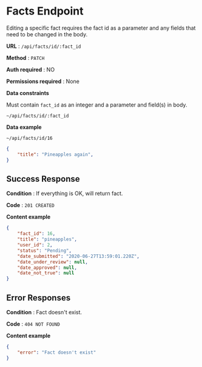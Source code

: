 # Facts Endpoint

Editing a specific fact requires the fact id as a  parameter and any fields that need to be changed in the body.

**URL** : `/api/facts/id/:fact_id`

**Method** : `PATCH`

**Auth required** : NO

**Permissions required** : None

**Data constraints**

Must contain `fact_id` as an integer and a parameter and field(s) in body.

`~/api/facts/id/:fact_id`

**Data example**

`~/api/facts/id/16`

```json
{
    "title": "Pineapples again",
}
```

## Success Response

**Condition** : If everything is OK, will return fact.

**Code** : `201 CREATED`

**Content example**

```json
{
    "fact_id": 16,
    "title": "pineapples",
    "user_id": 2,
    "status": "Pending",
    "date_submitted": "2020-06-27T13:59:01.220Z",
    "date_under_review": null,
    "date_approved": null,
    "date_not_true": null
}
```

## Error Responses

**Condition** : Fact doesn't exist.

**Code** : `404 NOT FOUND`

**Content example**

```json
{
    "error": "Fact doesn't exist"
}
```
